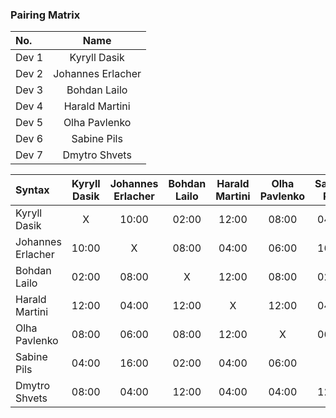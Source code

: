 ### Pairing Matrix

| No.              | Name                  | 
| :---             | :----:                |
| Dev 1            | Kyryll Dasik          |
| Dev 2            | Johannes Erlacher     |
| Dev 3            | Bohdan Lailo          |
| Dev 4            | Harald Martini        |
| Dev 5            | Olha Pavlenko         |
| Dev 6            | Sabine Pils           |
| Dev 7            | Dmytro Shvets         |

| Syntax             | Kyryll Dasik | Johannes Erlacher | Bohdan Lailo | Harald Martini | Olha Pavlenko | Sabine Pils | Dmytro Shvets |
| :---               | :----:       | :----:            | :----:       | :----:         | :----:        | :----:      | :----:        |
| Kyryll Dasik       | X            | 10:00             | 02:00        | 12:00          | 08:00         | 04:00       | 08:00         |
| Johannes Erlacher  | 10:00        | X                 | 08:00        | 04:00          | 06:00         | 16:00       | 04:00         |
| Bohdan Lailo       | 02:00        | 08:00             | X            | 12:00          | 08:00         | 02:00       | 12:00         |
| Harald Martini     | 12:00        | 04:00             | 12:00        | X              | 12:00         | 04:00       | 04:00         |
| Olha Pavlenko      | 08:00        | 06:00             | 08:00        | 12:00          | X             | 06:00       | 04:00         |
| Sabine Pils        | 04:00        | 16:00             | 02:00        | 04:00          | 06:00         | X           | 12:00         |
| Dmytro Shvets      | 08:00        | 04:00             | 12:00        | 04:00          | 04:00         | 12:00       | X             |
